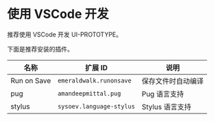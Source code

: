 # 使用 VSCode 开发
推荐使用 VSCode 开发 UI-PROTOTYPE。

下面是推荐安装的插件。

| 名称        | 扩展 ID                  | 说明               |
| ----------- | ------------------------ | ------------------ |
| Run on Save | `emeraldwalk.runonsave`  | 保存文件时自动编译 |
| pug         | `amandeepmittal.pug`     | Pug 语言支持       |
| stylus      | `sysoev.language-stylus` | Stylus 语言支持    |
